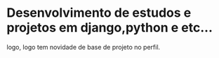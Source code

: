 # Desenvolvimento de estudos e projetos em django,python e etc...

logo, logo tem novidade de base de projeto no perfil.
